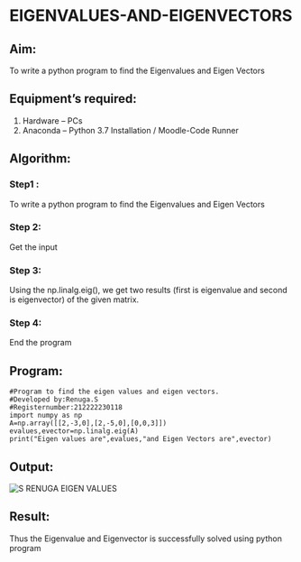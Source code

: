 # EIGENVALUES-AND-EIGENVECTORS

## Aim:

To write a python program to find the Eigenvalues and Eigen Vectors

## Equipment’s required:

1. 	Hardware – PCs
2. 	Anaconda – Python 3.7 Installation / Moodle-Code Runner

## Algorithm:


### Step1 :
To write a python program to find the Eigenvalues and Eigen Vectors
 

### Step 2:
Get the input

### Step 3:
Using the np.linalg.eig(),  we get two results (first is eigenvalue and second is eigenvector) of the given matrix.

### Step 4: 
End the program

## Program:
```
#Program to find the eigen values and eigen vectors.
#Developed by:Renuga.S
#Registernumber:212222230118
import numpy as np
A=np.array([[2,-3,0],[2,-5,0],[0,0,3]])
evalues,evector=np.linalg.eig(A)
print("Eigen values are",evalues,"and Eigen Vectors are",evector)
```

## Output:
![S RENUGA EIGEN VALUES](https://user-images.githubusercontent.com/119292258/227716393-7fd0ef44-9a87-4ea1-a086-c2f692c6764b.png)


## Result:
Thus the Eigenvalue and Eigenvector is successfully solved using python program
